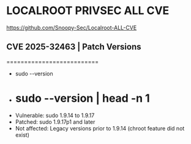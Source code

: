 LOCALROOT PRIVSEC ALL CVE
==========================
https://github.com/Snoopy-Sec/Localroot-ALL-CVE


## CVE 2025-32463 |  Patch Versions
==========================
- sudo --version
- sudo --version | head -n 1
  ==========================
- Vulnerable: sudo 1.9.14 to 1.9.17
- Patched: sudo 1.9.17p1 and later
- Not affected: Legacy versions prior to 1.9.14 (chroot feature did not exist)
